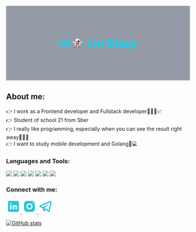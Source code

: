 ![MasterHead](./images/banner.png)

## About me:
👉 I work as a Frontend developer and Fullstack developer🧑🏼‍💻📈
<br>
👉 Student of school 21 from Sber
<br>
👉 I really like programming, especially when you can see the result right away🧑🏼‍💻
<br>
👉 I want to study mobile development and Golang📲💻
<br>

<h3 align="left">Languages and Tools:</h3>
<p align="left">

<img src="https://cdn.jsdelivr.net/gh/devicons/devicon/icons/c/c-original.svg" width="30" />
<img src="https://cdn.jsdelivr.net/gh/devicons/devicon/icons/javascript/javascript-plain.svg" width="30" />
<img src="https://cdn.jsdelivr.net/gh/devicons/devicon/icons/typescript/typescript-plain.svg" width="30" />
<img src="https://cdn.jsdelivr.net/gh/devicons/devicon/icons/react/react-original-wordmark.svg" width="30" />
<img src="https://cdn.jsdelivr.net/gh/devicons/devicon/icons/redux/redux-original.svg" width="30"/>
<img src="https://cdn.jsdelivr.net/gh/devicons/devicon/icons/nestjs/nestjs-plain.svg" width="30" />
<img src="https://cdn.jsdelivr.net/gh/devicons/devicon/icons/adonisjs/adonisjs-original.svg" width="30"/>

</p>

<h3 align="start">Connect with me:</h3>
<a href="your li" target="blank" align="end">
<img src="./images/icons8-линкедин-48.png"  width="40"/>
</a>
<a href="https://www.instagram.com/xyesey" target="blank" align="center">
<img src="./images/icons8-instagram-48.png" width="40" />
</a>
<a href="https://t.me/xyesey" target="blank" align="center">
<img src="./images/icons8-телеграмма-app-48.png" width="40" />
</a>
</p>

[![GitHub stats](https://github-readme-stats.vercel.app/api?username=eliseydevx)](https://github.com/eliseydevx/github-readme-stats)
